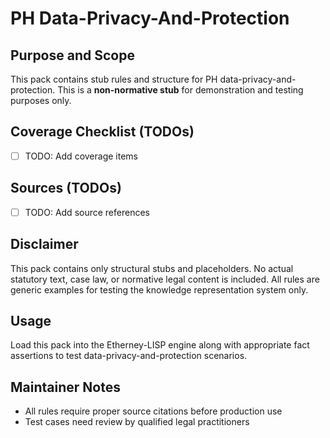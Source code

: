 # PH Data-Privacy-And-Protection

## Purpose and Scope

This pack contains stub rules and structure for PH data-privacy-and-protection. This is a **non-normative stub** for demonstration and testing purposes only.

## Coverage Checklist (TODOs)

- [ ] TODO: Add coverage items

## Sources (TODOs)

- [ ] TODO: Add source references

## Disclaimer

This pack contains only structural stubs and placeholders. No actual statutory text, case law, or normative legal content is included. All rules are generic examples for testing the knowledge representation system only.

## Usage

Load this pack into the Etherney-LISP engine along with appropriate fact assertions to test data-privacy-and-protection scenarios.

## Maintainer Notes

- All rules require proper source citations before production use
- Test cases need review by qualified legal practitioners
